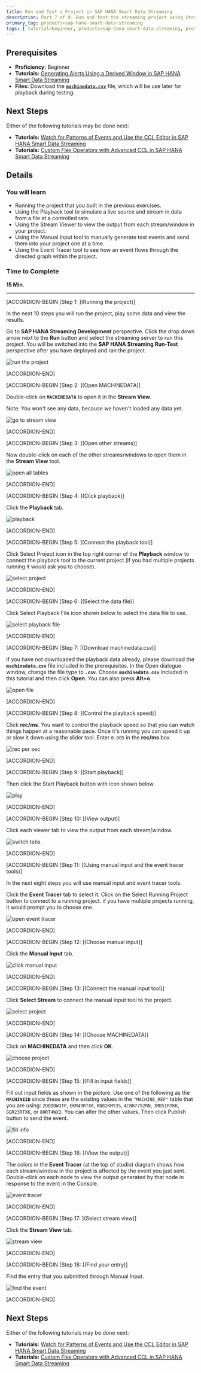 ```yaml
---
title: Run and Test a Project in SAP HANA Smart Data Streaming
description: Part 7 of 9. Run and test the streaming project using Stream View, Manual Input, and Event Tracer tools.
primary_tag: products>sap-hana-smart-data-streaming
tags: [ tutorial>beginner, products>sap-hana-smart-data-streaming, products>sap-hana-studio ]
---
```

## Prerequisites  
- **Proficiency:** Beginner
- **Tutorials:** [Generating Alerts Using a Derived Window in SAP HANA Smart Data Streaming](http://www.sap.com/developer/tutorials/sds-part6-alerts.html)
- **Files:** Download the [**`machinedata.csv`**](https://raw.githubusercontent.com/SAPDocuments/Tutorials/master/tutorials/sds-event-stream-playback/machinedata.csv) file, which will be use later for playback during testing.

## Next Steps
Either of the following tutorials may be done next:
- **Tutorials:** [Watch for Patterns of Events and Use the CCL Editor in SAP HANA Smart Data Streaming](http://www.sap.com/developer/tutorials/sds-part8-patterns.html)
- **Tutorials:** [Custom Flex Operators with Advanced CCL in SAP HANA Smart Data Streaming](http://www.sap.com/developer/tutorials/sds-part9-flex-operators.html)

## Details
### You will learn  
- Running the project that you built in the previous exercises.
- Using the Playback tool to simulate a live source and stream in data from a file at a controlled rate.
- Using the Stream Viewer to view the output from each stream/window in your project.
- Using the Manual Input tool to manually generate test events and send them into your project one at a time.
- Using the Event Tracer tool to see how an event flows through the directed graph within the project.

### Time to Complete
**15 Min**.

---

[ACCORDION-BEGIN [Step 1: ](Running the project)]

In the next 10 steps you will run the project, play some data and view the results.

Go to **SAP HANA Streaming Development** perspective. Click the drop down arrow next to the **Run** button and select the streaming server to run this project. You will be switched into the **SAP HANA Streaming Run-Test** perspective after you have deployed and ran the project.

![run the project](runandplay/1-runtheproject.png)


[ACCORDION-END]

[ACCORDION-BEGIN [Step 2: ](Open MACHINEDATA)]

Double-click on **`MACHINEDATA`** to open it in the **Stream View**.

Note: You won't see any data, because we haven't loaded any data yet.

![go to stream view](runandplay/2-gotostreamview.png)


[ACCORDION-END]

[ACCORDION-BEGIN [Step 3: ](Open other streams)]

Now double-click on each of the other streams/windows to open them in the **Stream View** tool.

![open all tables](runandplay/3-openalltables.png)


[ACCORDION-END]

[ACCORDION-BEGIN [Step 4: ](Click playback)]

Click the **Playback** tab.

![playback](runandplay/4-playback.png)


[ACCORDION-END]

[ACCORDION-BEGIN [Step 5: ](Connect the playback tool)]

Click Select Project icon in the top right corner of the **Playback** window to connect the playback tool to the current project (if you had multiple projects running it would ask you to choose).

![select project](runandplay/5-selectproject.png)


[ACCORDION-END]

[ACCORDION-BEGIN [Step 6: ](Select the data file)]

Click Select Playback File icon shown below to select the data file to use.

![select playback file](runandplay/6-selectplaybackfile.png)


[ACCORDION-END]

[ACCORDION-BEGIN [Step 7: ](Download machinedata.csv)]

If you have not downloaded the playback data already, please download the **`machinedata.csv`** file included in the prerequisites. In the Open dialogue window, change the file type to **`.csv`**. Choose **`machinedata.csv`** included in this tutorial and then click **Open**. You can also press **Alt+o**.

![open file](runandplay/7-openfile.png)



[ACCORDION-END]

[ACCORDION-BEGIN [Step 8: ](Control the playback speed)]

Click **rec/ms**. You want to control the playback speed so that you can watch things happen at a reasonable pace. Once it's running you can speed it up or slow it down using the slider tool. Enter `0.005` in the **rec/ms** box.

![rec per sec](runandplay/8-recpersec.png)


[ACCORDION-END]

[ACCORDION-BEGIN [Step 9: ](Start playback)]

Then click the Start Playback button with icon shown below.

![play](runandplay/9-play.png)


[ACCORDION-END]

[ACCORDION-BEGIN [Step 10: ](View output)]

Click each viewer tab to view the output from each stream/window.

![switch tabs](runandplay/10-switchtabs.png)


[ACCORDION-END]

[ACCORDION-BEGIN [Step 11: ](Using manual input and the event tracer tools)]

In the next eight steps you will use manual input and event tracer tools.

Click the **Event Tracer** tab to select it. Click on the Select Running Project button to connect to a running project. if you have multiple projects running, it would prompt you to choose one.

![open event tracer](manualinput/1-openeventtracer.png)


[ACCORDION-END]

[ACCORDION-BEGIN [Step 12: ](Choose manual input)]

Click the **Manual Input** tab.

![click manual input](manualinput/2-clickmanualinput.png)


[ACCORDION-END]

[ACCORDION-BEGIN [Step 13: ](Connect the manual input tool)]

Click **Select Stream** to connect the manual input tool to the project.

![select project](manualinput/3-selectproject.png)



[ACCORDION-END]

[ACCORDION-BEGIN [Step 14: ](Choose MACHINEDATA)]

Click on **MACHINEDATA** and then click **OK**.

![choose project](manualinput/4-chooseproject.png)


[ACCORDION-END]

[ACCORDION-BEGIN [Step 15: ](Fill in input fields)]

Fill out input fields as shown in the picture. Use one of the following as the **`MACHINEID`** since these are the existing values in the `"MACHINE_REF"` table that you are using: `2DDDBW3TP`, `EKM49RTXK`, `RB82KMY3S`, `4CBH7792RN`, `JMD51RTKK`, `GGR23RTXK`, or `8HRT4WX2`. You can alter the other values. Then click Publish button to send the event.

![fill info](manualinput/5-fillinfo.png)


[ACCORDION-END]

[ACCORDION-BEGIN [Step 16: ](View the output)]

The colors in the **Event Tracer** (at the top  of studio) diagram shows how each stream/window in the project is affected by the event you just sent. Double-click on each node to view the output generated by that node in response to the event in the Console.

![event tracer](manualinput/6-eventtracer.png)


[ACCORDION-END]

[ACCORDION-BEGIN [Step 17: ](Select stream view)]

Click the **Stream View** tab.

![stream view](manualinput/7-streamview.png)


[ACCORDION-END]

[ACCORDION-BEGIN [Step 18: ](Find your entry)]

Find the entry that you submitted through Manual Input.

![find the event](manualinput/8-findtheevent.png)


[ACCORDION-END]


## Next Steps
Either of the following tutorials may be done next:
- **Tutorials:** [Watch for Patterns of Events and Use the CCL Editor in SAP HANA Smart Data Streaming](http://www.sap.com/developer/tutorials/sds-part8-patterns.html)
- **Tutorials:** [Custom Flex Operators with Advanced CCL in SAP HANA Smart Data Streaming](http://www.sap.com/developer/tutorials/sds-part9-flex-operators.html)
